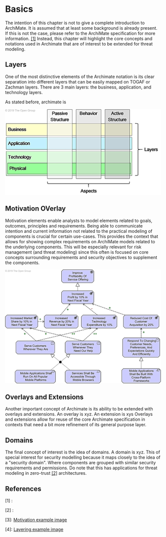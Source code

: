 # Basics

The intention of this chapter is not to give a complete introduction to ArchiMate.
It is assumed that at least some background is already present.
If this is not the case, please refer to the ArchiMate specification for more information. [[1]](#references)
Instead, this chapter will highlight the core concepts and notations used in Archimate that are of interest to be extended for threat modeling.

## Layers

One of the most distinctive elements of the Archimate notation is its clear separation into different layers that can be easily mapped on TOGAF or Zachman layers.
There are 3 main layers: the business, application, and technology layers.

As stated before, archimate is

![Archimate Core Framework, showing how the types of elements exist on multiple layer](images/layering.jpg)


## Motivation OVerlay

 Motivation elements enable analysts to model elements related to goals, outcomes, principles and requirements.
Being able to communicate intention and current information not related to the practical modeling of components is crucial for certain use-cases.
This provides the context that allows for showing complex requirements on ArchiMate models related to the underlying components.
This will be especially relevant for risk management (and threat modeling) since this often is focused on core concepts surrounding requirements and security objectives to supplement the components.

![Motivation Example](images/motivation-example.jpg)

## Overlays and Extensions

Another important concept of Archimate is its ability to be extended with overlays and extensions.
An overlay is xyz.
An extension is xys
Overlays and extensions allow for reuse of the core Archimate specification in contexts that need a bit more refinement of its general purpose layer.

## Domains

The final concept of interest is the idea of domains. 
A domain is xyz.
This of special interest for security modelling because it maps closely to the idea of a "security domain".
Where components are grouped with similar security requirements and permissions.
Do note that this has applications for threat modeling in zero-trust [[2]](#references) architectures. 

## References

[1] : 

[2] : 

[3]: [Motivation example image](https://pubs.opengroup.org/architecture/archimate3-doc/chap06.html)

[4]: [Layering example image](https://pubs.opengroup.org/architecture/archimate3-doc/chap03.html)
